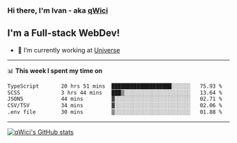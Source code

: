 ### Hi there, I'm Ivan - aka [qWici][website]

## I'm a Full-stack WebDev!
- 🔭 I’m currently working at [Universe][universe]

---

📊 **This week I spent my time on**
<!--START_SECTION:waka-->

```txt
TypeScript       20 hrs 51 mins  ███████████████████░░░░░░   75.93 %
SCSS             3 hrs 44 mins   ███▒░░░░░░░░░░░░░░░░░░░░░   13.64 %
JSON5            44 mins         ▓░░░░░░░░░░░░░░░░░░░░░░░░   02.71 %
CSV/TSV          34 mins         ▓░░░░░░░░░░░░░░░░░░░░░░░░   02.06 %
.env file        30 mins         ▒░░░░░░░░░░░░░░░░░░░░░░░░   01.88 %
```

<!--END_SECTION:waka-->

---

[![qWici's GitHub stats](https://github-readme-stats.vercel.app/api?username=qWici)](https://github.com/qWici/github-readme-stats)

[website]: https://devkucher.com
[twitter]: https://twitter.com/KucherDev
[linkedin]: https://www.linkedin.com/in/ivankucher
[universe]: https://universeapps.limited
